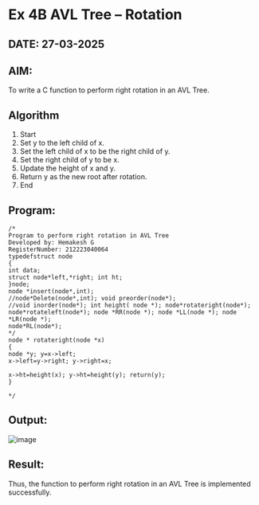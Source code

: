 # Ex 4B AVL Tree – Rotation
## DATE: 27-03-2025
## AIM:
To write a C function to perform right rotation in an AVL Tree.

## Algorithm
1.	Start
2.	Set y to the left child of x.
3.	Set the left child of x to be the right child of y.
4.	Set the right child of y to be x.
5.	Update the height of x and y.
6.	Return y as the new root after rotation.
7.	End

## Program:
```
/*
Program to perform right rotation in AVL Tree
Developed by: Hemakesh G
RegisterNumber: 212223040064
typedefstruct node
{
int data;
struct node*left,*right; int ht;
}node;
node *insert(node*,int);
//node*Delete(node*,int); void preorder(node*);
//void inorder(node*); int height( node *); node*rotateright(node*); node*rotateleft(node*); node *RR(node *); node *LL(node *); node *LR(node *);
node*RL(node*);
*/
node * rotateright(node *x)
{
node *y; y=x->left;
x->left=y->right; y->right=x;
 
x->ht=height(x); y->ht=height(y); return(y);
}

*/
```

## Output:

![image](https://github.com/user-attachments/assets/dbad47a2-5264-4dd7-b9cd-47960a07b692)



## Result:
Thus, the function to perform right rotation in an AVL Tree is implemented successfully.
